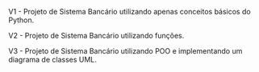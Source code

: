 V1 - Projeto de Sistema Bancário utilizando apenas conceitos básicos do Python.

V2 - Projeto de Sistema Bancário utilizando funções.

V3 - Projeto de Sistema Bancário utilizando POO e implementando um diagrama de classes UML.
